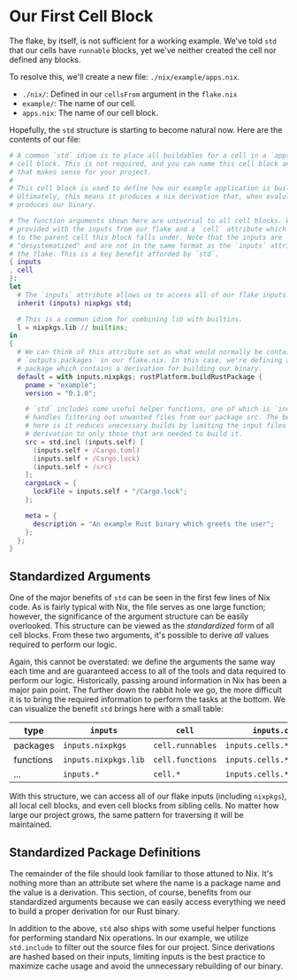 # Our First Cell Block

The flake, by itself, is not sufficient for a working example. We've told `std`
that our cells have `runnable` blocks, yet we've neither created the cell nor
defined any blocks.

To resolve this, we'll create a new file: `./nix/example/apps.nix`.

- `./nix/`: Defined in our `cellsFrom` argument in the `flake.nix`
- `example/`: The name of our cell.
- `apps.nix`: The name of our cell block.

Hopefully, the `std` structure is starting to become natural now. Here are the
contents of our file:

```nix
# A common `std` idiom is to place all buildables for a cell in a `apps.nix`
# cell block. This is not required, and you can name this cell block anything
# that makes sense for your project.
#
# This cell block is used to define how our example application is built.
# Ultimately, this means it produces a nix derivation that, when evalulated,
# produces our binary.

# The function arguments shown here are universal to all cell blocks. We are
# provided with the inputs from our flake and a `cell` attribute which refers
# to the parent cell this block falls under. Note that the inputs are
# "desystematized" and are not in the same format as the `inputs` attribute in
# the flake. This is a key benefit afforded by `std`.
{ inputs
, cell
}:
let
  # The `inputs` attribute allows us to access all of our flake inputs.
  inherit (inputs) nixpkgs std;

  # This is a common idiom for combining lib with builtins.
  l = nixpkgs.lib // builtins;
in
{
  # We can think of this attribute set as what would normally be contained under
  # `outputs.packages` in our flake.nix. In this case, we're defining a default
  # package which contains a derivation for building our binary.
  default = with inputs.nixpkgs; rustPlatform.buildRustPackage {
    pname = "example";
    version = "0.1.0";

    # `std` includes some useful helper functions, one of which is `incl` which
    # handles filtering out unwanted files from our package src. The benefit
    # here is it reduces unecessary builds by limiting the input files of our
    # derivation to only those that are needed to build it.
    src = std.incl (inputs.self) [
      (inputs.self + /Cargo.toml)
      (inputs.self + /Cargo.lock)
      (inputs.self + /src)
    ];
    cargoLock = {
      lockFile = inputs.self + "/Cargo.lock";
    };

    meta = {
      description = "An example Rust binary which greets the user";
    };
  };
}
```

## Standardized Arguments

One of the major benefits of `std` can be seen in the first few lines of Nix
code. As is fairly typical with Nix, the file serves as one large function;
however, the significance of the argument structure can be easily overlooked.
This structure can be viewed as the _standardized_ form of all cell blocks. From
these two arguments, it's possible to derive _all_ values required to perform
our logic.

Again, this cannot be overstated: we define the arguments the same way each time
and are guaranteed access to all of the tools and data required to perform our
logic. Historically, passing around information in Nix has been a major pain
point. The further down the rabbit hole we go, the more difficult it is to bring
the required information to perform the tasks at the bottom. We can visualize
the benefit `std` brings here with a small table:

| type      | `inputs`             | `cell`           | `inputs.cells`             |
| --------- | -------------------- | ---------------- | -------------------------- |
| packages  | `inputs.nixpkgs`     | `cell.runnables` | `inputs.cells.*.runnable`  |
| functions | `inputs.nixpkgs.lib` | `cell.functions` | `inputs.cells.*.functions` |
| ...       | `inputs.*`           | `cell.*`         | `inputs.cells.*.*`         |

With this structure, we can access all of our flake inputs (including
`nixpkgs`), all local cell blocks, and even cell blocks from sibling cells. No
matter how large our project grows, the same pattern for traversing it will be
maintained.

## Standardized Package Definitions

The remainder of the file should look familiar to those attuned to Nix. It's
nothing more than an attribute set where the name is a package name and the
value is a derivation. This section, of course, benefits from our standardized
arguments because we can easily access everything we need to build a proper
derivation for our Rust binary.

In addition to the above, `std` also ships with some useful helper functions for
performing standard Nix operations. In our example, we utilize `std.include` to
filter out the source files for our project. Since derivations are hashed based
on their inputs, limiting inputs is the best practice to maximize cache usage
and avoid the unnecessary rebuilding of our binary.
